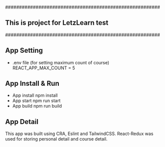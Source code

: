 ########################################################
##  This is project for LetzLearn test                ##
########################################################

## App Setting
- .env file (for setting maximum count of course)
REACT_APP_MAX_COUNT = 5

## App Install & Run
- App install
    npm install
- App start
    npm run start
- App build
    npm run build

## App Detail
This app was built using CRA, Eslint and TailwindCSS.
React-Redux was used for storing personal detail and course detail.


